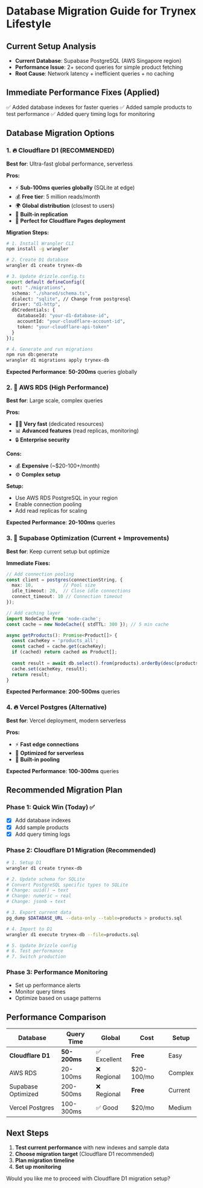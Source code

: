 # Database Migration Guide for Trynex Lifestyle

## Current Setup Analysis
- **Current Database**: Supabase PostgreSQL (AWS Singapore region)
- **Performance Issue**: 2+ second queries for simple product fetching
- **Root Cause**: Network latency + inefficient queries + no caching

## Immediate Performance Fixes (Applied)
✅ Added database indexes for faster queries
✅ Added sample products to test performance
✅ Added query timing logs for monitoring

## Database Migration Options

### 1. 🔥 **Cloudflare D1 (RECOMMENDED)**
**Best for**: Ultra-fast global performance, serverless

**Pros:**
- ⚡ **Sub-100ms queries globally** (SQLite at edge)
- 💰 **Free tier**: 5 million reads/month
- 🌍 **Global distribution** (closest to users)
- 🔄 **Built-in replication**
- 🚀 **Perfect for Cloudflare Pages deployment**

**Migration Steps:**
```bash
# 1. Install Wrangler CLI
npm install -g wrangler

# 2. Create D1 database
wrangler d1 create trynex-db

# 3. Update drizzle.config.ts
export default defineConfig({
  out: "./migrations",
  schema: "./shared/schema.ts", 
  dialect: "sqlite", // Change from postgresql
  driver: "d1-http",
  dbCredentials: {
    databaseId: "your-d1-database-id",
    accountId: "your-cloudflare-account-id",
    token: "your-cloudflare-api-token"
  }
});

# 4. Generate and run migrations
npm run db:generate
wrangler d1 migrations apply trynex-db
```

**Expected Performance**: **50-200ms** queries globally

### 2. 🚀 **AWS RDS (High Performance)**
**Best for**: Large scale, complex queries

**Pros:**
- 🏃‍♂️ **Very fast** (dedicated resources)
- 📊 **Advanced features** (read replicas, monitoring)
- 🔒 **Enterprise security**

**Cons:**
- 💰 **Expensive** (~$20-100+/month)
- ⚙️ **Complex setup**

**Setup:**
- Use AWS RDS PostgreSQL in your region
- Enable connection pooling
- Add read replicas for scaling

**Expected Performance**: **20-100ms** queries

### 3. 💚 **Supabase Optimization (Current + Improvements)**
**Best for**: Keep current setup but optimize

**Immediate Fixes:**
```typescript
// Add connection pooling
const client = postgres(connectionString, {
  max: 10,           // Pool size
  idle_timeout: 20,  // Close idle connections
  connect_timeout: 10 // Connection timeout
});

// Add caching layer
import NodeCache from 'node-cache';
const cache = new NodeCache({ stdTTL: 300 }); // 5 min cache

async getProducts(): Promise<Product[]> {
  const cacheKey = 'products_all';
  const cached = cache.get(cacheKey);
  if (cached) return cached as Product[];
  
  const result = await db.select().from(products).orderBy(desc(products.created_at));
  cache.set(cacheKey, result);
  return result;
}
```

**Expected Performance**: **200-500ms** queries

### 4. 🔥 **Vercel Postgres (Alternative)**
**Best for**: Vercel deployment, modern serverless

**Pros:**
- ⚡ **Fast edge connections**
- 🎯 **Optimized for serverless**
- 🔄 **Built-in pooling**

**Expected Performance**: **100-300ms** queries

## Recommended Migration Plan

### Phase 1: Quick Win (Today) ✅
- [x] Add database indexes
- [x] Add sample products  
- [x] Add query timing logs

### Phase 2: Cloudflare D1 Migration (Recommended)
```bash
# 1. Setup D1
wrangler d1 create trynex-db

# 2. Update schema for SQLite
# Convert PostgreSQL specific types to SQLite
# Change: uuid() → text
# Change: numeric → real  
# Change: jsonb → text

# 3. Export current data
pg_dump $DATABASE_URL --data-only --table=products > products.sql

# 4. Import to D1
wrangler d1 execute trynex-db --file=products.sql

# 5. Update Drizzle config
# 6. Test performance
# 7. Switch production
```

### Phase 3: Performance Monitoring
- Set up performance alerts
- Monitor query times
- Optimize based on usage patterns

## Performance Comparison

| Database | Query Time | Global | Cost | Setup |
|----------|------------|--------|------|-------|
| **Cloudflare D1** | **50-200ms** | ✅ Excellent | **Free** | Easy |
| AWS RDS | 20-100ms | ❌ Regional | $20-100/mo | Complex |  
| Supabase Optimized | 200-500ms | ❌ Regional | **Free** | Current |
| Vercel Postgres | 100-300ms | ✅ Good | $20/mo | Medium |

## Next Steps
1. **Test current performance** with new indexes and sample data
2. **Choose migration target** (Cloudflare D1 recommended)
3. **Plan migration timeline** 
4. **Set up monitoring**

Would you like me to proceed with Cloudflare D1 migration setup?